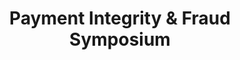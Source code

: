 ---
layout: priority-copy
title: Payment Integrity & Fraud Symposium
permalink: /payment-integrity-fraud-symposium/
type: symposium
number_of_icons: 
description: 
keyword: 
priority_icons: 
description1: Sharing Solutions, Sharpening the Focus, & Fostering Collaboration 
---
